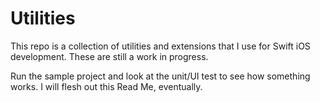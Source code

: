 # Utilities

This repo is a collection of utilities and extensions that I use for Swift iOS development. These are still a work in progress.

Run the sample project and look at the unit/UI test to see how something works. I will flesh out this Read Me, eventually.
